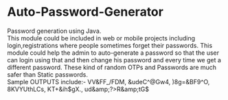 # Auto-Password-Generator
Password generation using Java.  
This module could be included in web or mobile projects including login,registrations where people sometimes forget their passwords.
This module could help the admin to auto-generate a password so that the user can login using that and then change his password and every time we get a different password. 
These kind of random OTPs and Passwords are much safer than Static passwords.  
Sample OUTPUTS include:- VV&amp;FF_/FDM, &amp;udeC^@Gw4, )8g=&amp;BF9^O, 8KVYUthLCs, KT+&amp;ih$gX., ud&amp;?>R&amp;tG$
